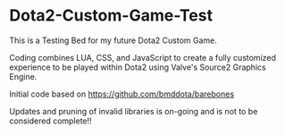 # Dota2-Custom-Game-Test
This is a Testing Bed for my future Dota2 Custom Game.

Coding combines LUA, CSS, and JavaScript to create a fully customized experience to be played within Dota2 using Valve's Source2 Graphics Engine.

Initial code based on https://github.com/bmddota/barebones

Updates and pruning of invalid libraries is on-going and is not to be considered complete!!
